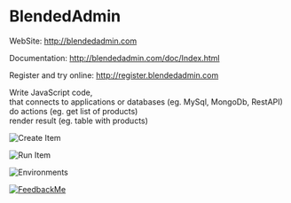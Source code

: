 # BlendedAdmin

WebSite: http://blendedadmin.com

Documentation: http://blendedadmin.com/doc/Index.html

Register and try online: http://register.blendedadmin.com

Write JavaScript code,<br />that
connects to applications or databases (eg. MySql, MongoDb, RestAPI)<br/>
do actions (eg. get list of products)<br/>
render result (eg. table with products)<br/>

![Create Item](docs/CreateItem.PNG "Create Item")

![Run Item](docs/RunItem.PNG "Run Item")

![Environments](docs/Environments.PNG "Environments")

[![FeedbackMe](http://www.feedbackme.io/images/FeedbackMeButton.PNG)](http://www.feedbackme.io/Feedback/tkLAi1)
